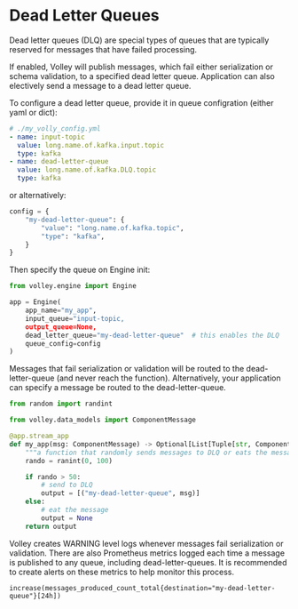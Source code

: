 # Dead Letter Queues

Dead letter queues (DLQ) are special types of queues that are typically reserved for messages that have failed processing.

If enabled, Volley will publish messages, which fail either serialization or schema validation, to a specified dead letter queue. Application can also electively send a message to a dead letter queue.

To configure a dead letter queue, provide it in queue configration (either yaml or dict):


```yml
# ./my_volly_config.yml
- name: input-topic
  value: long.name.of.kafka.input.topic
  type: kafka
- name: dead-letter-queue
  value: long.name.of.kafka.DLQ.topic
  type: kafka
```

or alternatively:

```python
config = {
    "my-dead-letter-queue": {
        "value": "long.name.of.kafka.topic",
        "type": "kafka",
    }
}
```

Then specify the queue on Engine init:

```python
from volley.engine import Engine

app = Engine(
    app_name="my_app",
    input_queue="input-topic,
    output_queue=None,
    dead_letter_queue="my-dead-letter-queue"  # this enables the DLQ
    queue_config=config
)
```

Messages that fail serialization or validation will be routed to the dead-letter-queue (and never reach the function). Alternatively, your application can specify a message be routed to the dead-letter-queue.

```python
from random import randint

from volley.data_models import ComponentMessage

@app.stream_app
def my_app(msg: ComponentMessage) -> Optional[List[Tuple[str, ComponentMessage]]]:
    """a function that randomly sends messages to DLQ or eats the message"""
    rando = ranint(0, 100)

    if rando > 50:
        # send to DLQ
        output = [("my-dead-letter-queue", msg)]
    else:
        # eat the message
        output = None
    return output
```

Volley creates WARNING level logs whenever messages fail serialization or validation. There are also Prometheus metrics logged each time a message is published to any queue, including dead-letter-queues. It is recommended to create alerts on these metrics to help monitor this process.

```promql
increase(messages_produced_count_total{destination="my-dead-letter-queue"}[24h])
```

